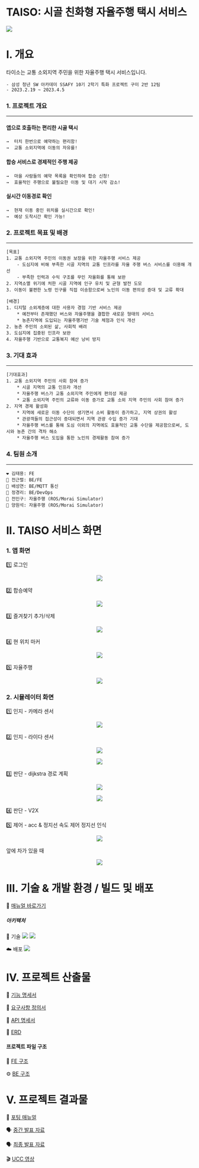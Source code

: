 
# TAISO: 시골 친화형 자율주행 택시 서비스

![](https://i.imgur.com/rYL1KGC.png)


# I. 개요
타이소는 교통 소외지역 주민을 위한 자율주행 택시 서비스입니다.

    - 삼성 청년 SW 아카데미 SSAFY 10기 2학기 특화 프로젝트 구미 2반 12팀
    - 2023.2.19 ~ 2023.4.5

### 1. 프로젝트 개요
---
#### 앱으로 호출하는 편리한 시골 택시
    →  터치 한번으로 예약하는 편리함!  
    →  교통 소외지역에 이동의 자유를!

#### 합승 서비스로 경제적인 주행 제공

    →  마을 사람들의 예약 목록을 확인하여 합승 신청!
    →  효율적인 주행으로 불필요한 이동 및 대기 시작 감소!
	

#### 실시간 이동경로 확인

    →  현재 이동 중인 위치를 실시간으로 확인!
    →  예상 도착시간 확인 가능!




### 2. 프로젝트 목표 및 배경
---


    [목표]
    1. 교통 소외지역 주민의 이동권 보장을 위한 자율주행 서비스 제공
        - 도심지에 비해 부족한 시골 지역의 교통 인프라를 자율 주행 버스 서비스를 이용해 개선
        - 부족한 인력과 수익 구조를 무인 자율화를 통해 보완
    2. 지역소멸 위기에 처한 시골 지역에 인구 유치 및 균형 발전 도모
    3. 이동이 불편한 노령 인구를 직접 이송함으로써 노인의 이동 편의성 증대 및 교류 확대

    [배경]
	1. 디지털 소외계층에 대한 사용자 경험 기반 서비스 제공
	    * 예전부터 존재했던 버스와 자율주행을 결합한 새로운 형태의 서비스
	    * 농촌지역에 도입되는 자율주행기반 기술 체험과 인식 개선
	2. 농촌 주민의 소외된 삶, 사회적 배려
	3. 도심지에 집중된 인프라 보완
	4. 자율주행 기반으로 교통복지 예산 낭비 방지


### 3. 기대 효과
---
    [기대효과]
    1. 교통 소외지역 주민의 사회 참여 증가
        * 시골 지역의 교통 인프라 개선
        * 자율주행 버스가 교통 소외지역 주민에게 편의성 제공
        * 교통 소외지역 주민의 교류와 이동 증가로 교통 소외 지역 주민의 사회 참여 증가
    2. 지역 경제 활성화
        * 지역에 새로운 이동 수단이 생기면서 소비 활동이 증가하고, 지역 상권의 활성
        * 관광객들의 접근성이 증대되면서 지역 관광 수입 증가 기대
        * 자율주행 버스를 통해 도심 이외의 지역에도 효율적인 교통 수단을 제공함으로써, 도시와 농촌 간의 격차 해소
        * 자율주행 버스 도입을 통한 노인의 경제활동 참여 증가

### 4. 팀원 소개
---
    ❤️ 김태용: FE
    🧡 전근렬: BE/FE
    💛 배성연: BE/MQTT 통신
    💚 정경리: BE/DevOps
    💙 전인구: 자율주행 (ROS/Morai Simulator)
    💜 양원석: 자율주행 (ROS/Morai Simulator)




# II. TAISO 서비스 화면 
### 1. 앱 화면
1️⃣ 로그인
<p align="center">
 <img src = "https://i.imgur.com/N0FKOap.gif">
</p>

2️⃣ 합승예약
<p align="center">
 <img src = "https://i.imgur.com/wdwRg6X.gif">
</p>

3️⃣ 즐겨찾기 추가/삭제
<p align="center">
 <img src = "https://i.imgur.com/kqOyhgp.gif">
</p>

4️⃣ 현 위치 마커
<p align="center">
 <img src = "https://i.imgur.com/bmIOWI8.gif">
</p>

5️⃣ 자율주행
<p align="center">
 <img src = "/resources/자율주행.gif">
</p>

### 2. 시뮬레이터 화면

1️⃣ 인지 - 카메라 센서
<p align="center">
 <img src = "https://i.imgur.com/9CVwDrz.png">
</p>

2️⃣ 인지 - 라이다 센서

<p align="center">
 <img src = "https://i.imgur.com/NiituoU.png">
</p>
<p align="center">
 <img src = "https://i.imgur.com/SHpprM9.png">
</p>

3️⃣ 판단 - dijkstra 경로 계획 
<p align="center">
 <img src = "https://i.imgur.com/DsuFdg2.png">
</p>
<p align="center">
 <img src = "https://imgur.com/hCZ6YFE">
</p>


4️⃣ 판단 - V2X

5️⃣ 제어 - acc & 정지선 속도 제어
정지선 인식
<p align="center">
 <img src = "https://imgur.com/a/K2QbnCg">
</p>

앞에 차가 있을 때
<p align="center">
 <img src = "https://imgur.com/5004NOF">
</p>


# III. 기술 & 개발 환경 / 빌드 및 배포

📔 [매뉴얼 바로가기](https://lab.ssafy.com/s10-mobility-autodriving-sub2/S10P22D212/-/blob/develop/docs/TAISO%20%ED%8F%AC%ED%8C%85%20%EB%A7%A4%EB%89%B4%EC%96%BC.md?ref_type=heads)

##### 아키텍처
🔧 기술
![](https://i.imgur.com/zigXAr3.png)
![](https://i.imgur.com/ajU7dcz.png)

☁️ 배포
![](https://i.imgur.com/TSfkqtI.png)


# IV. 프로젝트 산출물  

🧾 [기능 명세서](https://kimtaeyong.notion.site/dbf6a8fdc14d494e8172ca040bb36038)  

📃 [요구사항 정의서](https://kimtaeyong.notion.site/86156328c3734bf6b6bcb4360d5c81a6)  

📜 [API 명세서](https://kimtaeyong.notion.site/API-23b59c75b0584712b4d625b71ff70efe)  

💾 [ERD](https://kimtaeyong.notion.site/ERD-4e00456b5ad64f2586e0b24d4ff7eb4b)  



#### 프로젝트 파일 구조
📱 [FE 구조](https://lab.ssafy.com/s10-mobility-autodriving-sub2/S10P22D212/-/blob/develop/FE/%ED%8F%B4%EB%8D%94%EA%B5%AC%EC%A1%B0_FE.txt?ref_type=heads) 

⚙️ [BE 구조](https://lab.ssafy.com/s10-mobility-autodriving-sub2/S10P22D212/-/blob/develop/BE/%ED%8F%B4%EB%8D%94%EA%B5%AC%EC%A1%B0_BE.txt?ref_type=heads)  


# V. 프로젝트 결과물

📔 [포팅 매뉴얼](https://lab.ssafy.com/s10-mobility-autodriving-sub2/S10P22D212/-/blob/develop/docs/TAISO%20%ED%8F%AC%ED%8C%85%20%EB%A7%A4%EB%89%B4%EC%96%BC.md?ref_type=heads)  

🗣️ [중간 발표 자료](https://www.canva.com/design/DAF_XhUAR14/W7leyn3d0c11jM4fW0YpjA/view?utm_content=DAF_XhUAR14&utm_campaign=designshare&utm_medium=link&utm_source=editor)  

🗣️ [최종 발표 자료](https://www.canva.com/design/DAGBUDIsiLA/UGu0VwczUgmRmfLWdVq59g/view?utm_content=DAGBUDIsiLA&utm_campaign=share_your_design&utm_medium=link&utm_source=shareyourdesignpanel)  

🎬 [UCC 영상]()  



